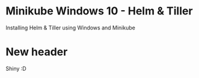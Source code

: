 # Minikube Windows 10 - Helm & Tiller
Installing Helm &amp; Tiller using Windows and Minikube

# New header
Shiny :D
